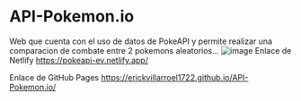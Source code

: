 # API-Pokemon.io
Web que cuenta con el uso de datos de PokeAPI y permite realizar una comparacion de combate entre 2 pokemons aleatorios...
![image](https://github.com/ErickVillarroel1722/API-Pokemon.io/assets/117743333/02b38b6f-e402-4961-a464-8a02bd8658f4)
Enlace de Netlify
https://pokeapi-ev.netlify.app/

Enlace de GitHub Pages
https://erickvillarroel1722.github.io/API-Pokemon.io/
